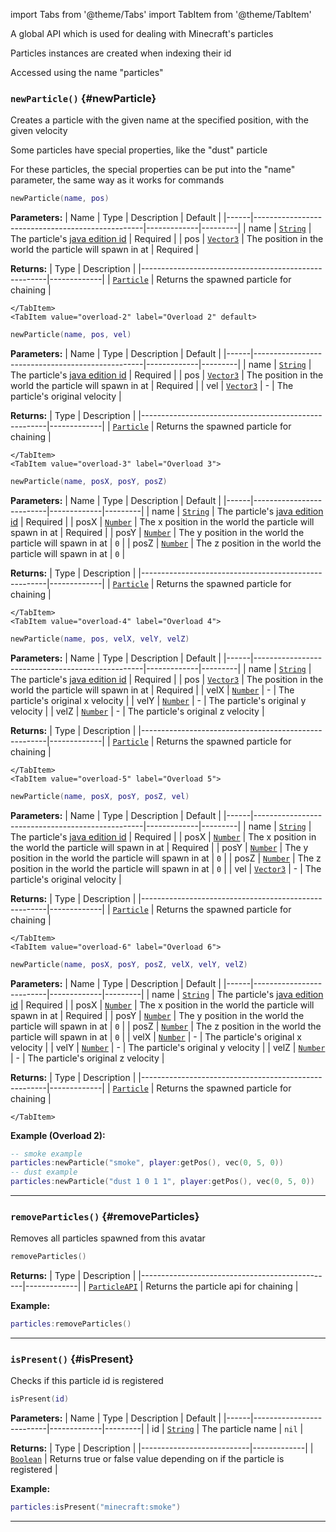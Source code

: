 import Tabs from '@theme/Tabs'
import TabItem from '@theme/TabItem'

A global API which is used for dealing with Minecraft's particles

Particles instances are created when indexing their id

Accessed using the name "particles"

### <code>newParticle()</code> \{#newParticle}

Creates a particle with the given name at the specified position, with the given velocity

Some particles have special properties, like the "dust" particle

For these particles, the special properties can be put into the "name" parameter, the same way as it works for commands

<Tabs>
    <TabItem value="overload-1" label="Overload 1">

```lua
newParticle(name, pos)
```

**Parameters:**
| Name | Type | Description | Default |
|------|--------------------------------------------------|-------------|---------|
| name | <code>[String](#)</code> | The particle's [java edition id](<https://minecraft.wiki/w/Particles_(Java_Edition)>) | Required |
| pos | <code>[Vector3](/globals/Vectors/Vector3)</code> | The position in the world the particle will spawn in at | Required |

**Returns:**
| Type | Description |
|------------------------------------------------------|-------------|
| <code>[Particle](/globals/Particles/Particle)</code> | Returns the spawned particle for chaining |

    </TabItem>
    <TabItem value="overload-2" label="Overload 2" default>

```lua
newParticle(name, pos, vel)
```

**Parameters:**
| Name | Type | Description | Default |
|------|--------------------------------------------------|-------------|---------|
| name | <code>[String](#)</code> | The particle's [java edition id](<https://minecraft.wiki/w/Particles_(Java_Edition)>) | Required |
| pos | <code>[Vector3](/globals/Vectors/Vector3)</code> | The position in the world the particle will spawn in at | Required |
| vel | <code>[Vector3](/globals/Vectors/Vector3)</code> | - | The particle's original velocity |

**Returns:**
| Type | Description |
|------------------------------------------------------|-------------|
| <code>[Particle](/globals/Particles/Particle)</code> | Returns the spawned particle for chaining |

    </TabItem>
    <TabItem value="overload-3" label="Overload 3">

```lua
newParticle(name, posX, posY, posZ)
```

**Parameters:**
| Name | Type | Description | Default |
|------|--------------------------|-------------|---------|
| name | <code>[String](#)</code> | The particle's [java edition id](<https://minecraft.wiki/w/Particles_(Java_Edition)>) | Required |
| posX | <code>[Number](#)</code> | The x position in the world the particle will spawn in at | Required |
| posY | <code>[Number](#)</code> | The y position in the world the particle will spawn in at | `0` |
| posZ | <code>[Number](#)</code> | The z position in the world the particle will spawn in at | `0` |

**Returns:**
| Type | Description |
|------------------------------------------------------|-------------|
| <code>[Particle](/globals/Particles/Particle)</code> | Returns the spawned particle for chaining |

    </TabItem>
    <TabItem value="overload-4" label="Overload 4">

```lua
newParticle(name, pos, velX, velY, velZ)
```

**Parameters:**
| Name | Type | Description | Default |
|------|--------------------------------------------------|-------------|---------|
| name | <code>[String](#)</code> | The particle's [java edition id](<https://minecraft.wiki/w/Particles_(Java_Edition)>) | Required |
| pos | <code>[Vector3](/globals/Vectors/Vector3)</code> | The position in the world the particle will spawn in at | Required |
| velX | <code>[Number](#)</code> | - | The particle's original x velocity |
| velY | <code>[Number](#)</code> | - | The particle's original y velocity |
| velZ | <code>[Number](#)</code> | - | The particle's original z velocity |

**Returns:**
| Type | Description |
|------------------------------------------------------|-------------|
| <code>[Particle](/globals/Particles/Particle)</code> | Returns the spawned particle for chaining |

    </TabItem>
    <TabItem value="overload-5" label="Overload 5">

```lua
newParticle(name, posX, posY, posZ, vel)
```

**Parameters:**
| Name | Type | Description | Default |
|------|--------------------------------------------------|-------------|---------|
| name | <code>[String](#)</code> | The particle's [java edition id](<https://minecraft.wiki/w/Particles_(Java_Edition)>) | Required |
| posX | <code>[Number](#)</code> | The x position in the world the particle will spawn in at | Required |
| posY | <code>[Number](#)</code> | The y position in the world the particle will spawn in at | `0` |
| posZ | <code>[Number](#)</code> | The z position in the world the particle will spawn in at | `0` |
| vel | <code>[Vector3](/globals/Vectors/Vector3)</code> | - | The particle's original velocity |

**Returns:**
| Type | Description |
|------------------------------------------------------|-------------|
| <code>[Particle](/globals/Particles/Particle)</code> | Returns the spawned particle for chaining |

    </TabItem>
    <TabItem value="overload-6" label="Overload 6">

```lua
newParticle(name, posX, posY, posZ, velX, velY, velZ)
```

**Parameters:**
| Name | Type | Description | Default |
|------|--------------------------|-------------|---------|
| name | <code>[String](#)</code> | The particle's [java edition id](<https://minecraft.wiki/w/Particles_(Java_Edition)>) | Required |
| posX | <code>[Number](#)</code> | The x position in the world the particle will spawn in at | Required |
| posY | <code>[Number](#)</code> | The y position in the world the particle will spawn in at | `0` |
| posZ | <code>[Number](#)</code> | The z position in the world the particle will spawn in at | `0` |
| velX | <code>[Number](#)</code> | - | The particle's original x velocity |
| velY | <code>[Number](#)</code> | - | The particle's original y velocity |
| velZ | <code>[Number](#)</code> | - | The particle's original z velocity |

**Returns:**
| Type | Description |
|------------------------------------------------------|-------------|
| <code>[Particle](/globals/Particles/Particle)</code> | Returns the spawned particle for chaining |

    </TabItem>

</Tabs>

**Example (Overload 2):**

```lua
-- smoke example
particles:newParticle("smoke", player:getPos(), vec(0, 5, 0))
-- dust example
particles:newParticle("dust 1 0 1 1", player:getPos(), vec(0, 5, 0))
```

---

### <code>removeParticles()</code> \{#removeParticles}

Removes all particles spawned from this avatar

```lua
removeParticles()
```

**Returns:**
| Type | Description |
|------------------------------------------------|-------------|
| <code>[ParticleAPI](/globals/Particles)</code> | Returns the particle api for chaining |

**Example:**

```lua
particles:removeParticles()
```

---

### <code>isPresent()</code> \{#isPresent}

Checks if this particle id is registered

```lua
isPresent(id)
```

**Parameters:**
| Name | Type | Description | Default |
|------|--------------------------|-------------|---------|
| id | <code>[String](#)</code> | The particle name | `nil` |

**Returns:**
| Type | Description |
|---------------------------|-------------|
| <code>[Boolean](#)</code> | Returns true or false value depending on if the particle is registered |

**Example:**

```lua
particles:isPresent("minecraft:smoke")
```

---
